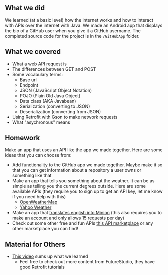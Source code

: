 ## What we did
We learned (at a basic level) how the internet works and how to interact with APIs over the internet with Java. We made an Android app that displays the bio of a GitHub user when you give it a GitHub username. The completed source code for the project is in the `/GitHubApp` folder.

## What we covered
* What a web API request is
* The differences between GET and POST
* Some vocabulary terms:
    - Base url
    - Endpoint
    - JSON (JavaScript Object Notation)
    - POJO (Plain Old Java Object)
    - Data class (AKA Javabean)
    - Serialization (converting to JSON)
    - Deserialization (converting from JSON)
* Using Retrofit with Gson to make network requests
* What "asychronous" means

## Homework
Make an app that uses an API like the app we made together. Here are some ideas that you can choose from:
* Add functionality to the GitHub app we made together. Maybe make it so that you can get information about a repository a user owns or something like that
* Make an app that tells you something about the weather. It can be as simple as telling you the current degrees outside. Here are some available APIs (they require you to sign up to get an API key, let me know if you need help with this)
    - [OpenWeatherMap](https://openweathermap.org/api)
    - [Yahoo Weather](https://developer.yahoo.com/weather/)
* Make an app that [translates english into Minion](https://rapidapi.com/orthosie/api/Minion%20Translator) (this also requires you to make an account and only allows 15 requests per day)
* Check out some other free and fun APIs [this API marketplace](https://rapidapi.com/) or any other marketplace you can find!

## Material for Others
* [This video](https://www.youtube.com/watch?v=R4XU8yPzSx0) sums up what we learned
    - Feel free to check out more content from FutureStudio, they have good Retrofit tutorials
